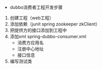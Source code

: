 * dubbo消费者工程开发步骤
1. 创建工程（web工程）
2. 添加依赖（junit spring zookeeper zkClient）
3. 把提供方的接口添加到工程中
4. 添加xml spring-dubbo-consumer.xml
    * 消费方应用名
    * 注册中心地址
    * 接口信息
5. 编写测试类